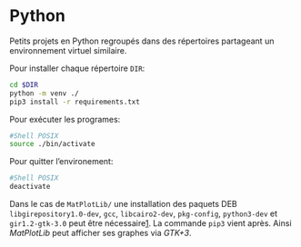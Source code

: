 # Python

Petits projets en Python regroupés dans des répertoires partageant un environnement virtuel similaire.

Pour installer chaque répertoire `DIR`:
```bash
cd $DIR
python -m venv ./
pip3 install -r requirements.txt
```

Pour exécuter les programes:
```sh
#Shell POSIX
source ./bin/activate
```

Pour quitter l’environement:
```sh
#Shell POSIX
deactivate
```

Dans le cas de `MatPlotLib/` une installation des paquets DEB `libgirepository1.0-dev`, `gcc`,
 `libcairo2-dev`, `pkg-config`, `python3-dev` et `gir1.2-gtk-3.0` peut être nécessaire[1].
La commande `pip3` vient après.
Ainsi *MatPlotLib* peut afficher ses graphes via *GTK+3*.

[1]: <https://pygobject.readthedocs.io/en/latest/getting_started.html> "PyGObject Doc."
